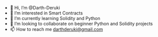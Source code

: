 - 👋 Hi, I’m @Darth-Deruki
- 👀 I’m interested in Smart Contracts
- 🌱 I’m currently learning Solidity and Python
- 💞️ I’m looking to collaborate on beginner Python and Solidity projects
- 📫 How to reach me darthderuki@gmail.com

<!---
Darth-Deruki/Darth-Deruki is a ✨ special ✨ repository because its `README.md` (this file) appears on your GitHub profile.
You can click the Preview link to take a look at your changes.
--->
